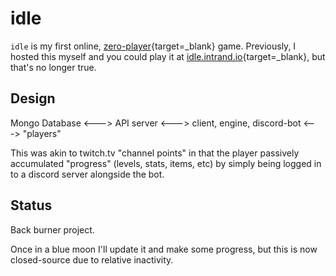 # idle

`idle` is my first online, [zero-player](https://en.wikipedia.org/wiki/Zero-player_game){target=_blank} game. Previously, I hosted this myself and you could play it at [idle.intrand.io](https://idle.intrand.io){target=_blank}, but that's no longer true.

## Design

Mongo Database <---> API server <---> client, engine, discord-bot <---> "players"

This was akin to twitch.tv "channel points" in that the player passively accumulated "progress" (levels, stats, items, etc) by simply being logged in to a discord server alongside the bot.

## Status

Back burner project.

Once in a blue moon I'll update it and make some progress, but this is now closed-source due to relative inactivity.
